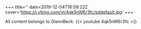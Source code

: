 +++
title=''
date=2019-12-04T16:59:22Z
cover='https://i.ytimg.com/vi/4qk5nWEr3fc/sddefault.jpg'
+++

All content belongs to GlennBeck.
{{< youtube 4qk5nWEr3fc >}}
